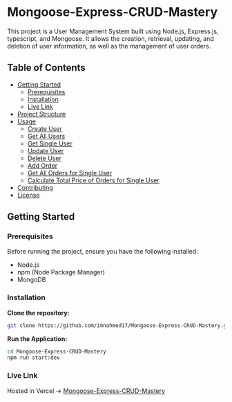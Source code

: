 # Mongoose-Express-CRUD-Mastery
This project is a User Management System built using Node.js, Express.js, typescript, and Mongoose. It allows the creation, retrieval, updating, and deletion of user information, as well as the management of user orders.

## Table of Contents
- [Getting Started](#getting-started)
  - [Prerequisites](#prerequisites)
  - [Installation](#installation)
  - [Live Link](#live-link)
- [Project Structure](#project-structure)
- [Usage](#usage)
  - [Create User](#create-user)
  - [Get All Users](#get-all-users)
  - [Get Single User](#get-single-user)
  - [Update User](#update-user)
  - [Delete User](#delete-user)
  - [Add Order](#add-order)
  - [Get All Orders for Single User](#get-all-orders-for-single-user)
  - [Calculate Total Price of Orders for Single User](#calculate-total-price-of-orders-for-single-user)
- [Contributing](#contributing)
- [License](#license)

## Getting Started

### Prerequisites
Before running the project, ensure you have the following installed:

- Node.js
- npm (Node Package Manager)
- MongoDB

### Installation
**Clone the repository:**
```bash
git clone https://github.com/imnahmed17/Mongoose-Express-CRUD-Mastery.git
```
**Run the Application:**
```bash
cd Mongoose-Express-CRUD-Mastery
npm run start:dev
```

### Live Link
Hosted in Vercel -> [Mongoose-Express-CRUD-Mastery](https://level-2-assignment-2-6gbjirwxr-imnahmed17.vercel.app)